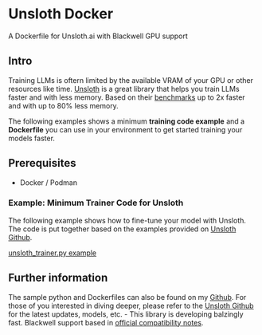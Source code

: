 # Unsloth Docker

A Dockerfile for Unsloth.ai with Blackwell GPU support

## Intro

Training LLMs is oftern limited by the available VRAM of your GPU or other resources like time. [Unsloth](https://github.com/unslothai/unsloth) is a great library that helps you train LLMs faster and with less memory. Based on their [benchmarks](https://github.com/unslothai/unsloth?tab=readme-ov-file#-performance-benchmarking) up to 2x faster and with up to 80% less memory.

The following examples shows a minimum **training code example** and a **Dockerfile** you can use in your environment to get started training your models faster.

## Prerequisites

- Docker / Podman

### Example: Minimum Trainer Code for Unsloth

The following example shows how to fine-tune your model with Unsloth. The code is put together based on the examples provided on [Unsloth Github](https://github.com/unslothai/unsloth).

[unsloth_trainer.py example](https://github.com/eightBEC/unsloth-docker/blob/main/unsloth_trainer.py)

## Further information

The sample python and Dockerfiles can also be found on my [Github](https://github.com/eightBEC/unsloth-docker/tree/main).
For those of you interested in diving deeper, please refer to the [Unsloth Github](https://github.com/unslothai/unsloth) for the latest updates, models, etc. - This library is developing balzingly fast.
Blackwell support based in [official compatibility notes](https://github.com/unslothai/unsloth/tree/main/blackwell).
